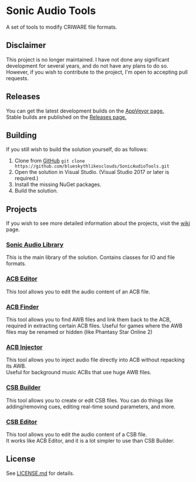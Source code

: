 # Sonic Audio Tools

A set of tools to modify CRIWARE file formats.

## Disclaimer

This project is no longer maintained. I have not done any significant development for several years, and do not have any plans to do so. However, if you wish to contribute to the project, I'm open to accepting pull requests.

## Releases

You can get the latest development builds on the [AppVeyor page.](https://ci.appveyor.com/project/blueskythlikesclouds/sonicaudiotools/build/artifacts)  
Stable builds are published on the [Releases page.](https://github.com/blueskythlikesclouds/SonicAudioTools/releases)

## Building

If you still wish to build the solution yourself, do as follows:

1. Clone from [GitHub](https://github.com/blueskythlikesclouds/SonicAudioTools.git) `git clone https://github.com/blueskythlikesclouds/SonicAudioTools.git`
2. Open the solution in Visual Studio. (Visual Studio 2017 or later is required.)
3. Install the missing NuGet packages.
4. Build the solution.

## Projects

If you wish to see more detailed information about the projects, visit the [wiki](https://github.com/blueskythlikesclouds/SonicAudioTools/wiki) page.

### [Sonic Audio Library](https://github.com/blueskythlikesclouds/SonicAudioTools/tree/master/Source/SonicAudioLib)

This is the main library of the solution.  Contains classes for IO and file formats.

### [ACB Editor](https://github.com/blueskythlikesclouds/SonicAudioTools/tree/master/Source/AcbEditor)

This tool allows you to edit the audio content of an ACB file.  

### [ACB Finder](https://github.com/blueskythlikesclouds/SonicAudioTools/tree/master/Source/AcbFinder)

This tool allows you to find AWB files and link them back to the ACB, required in extracting certain ACB files.
Useful for games where the AWB files may be renamed or hidden (like Phantasy Star Online 2)

### [ACB Injector](https://github.com/blueskythlikesclouds/SonicAudioTools/tree/master/Source/AcbInjector)

This tool allows you to inject audio file directly into ACB without repacking its AWB.  
Useful for background music ACBs that use huge AWB files.

### [CSB Builder](https://github.com/blueskythlikesclouds/SonicAudioTools/tree/master/Source/CsbBuilder)

This tool allows you to create or edit CSB files. You can do things like adding/removing cues, editing real-time sound parameters, and more.

### [CSB Editor](https://github.com/blueskythlikesclouds/SonicAudioTools/tree/master/Source/CsbEditor)

This tool allows you to edit the audio content of a CSB file.  
It works like ACB Editor, and it is a lot simpler to use than CSB Builder.

## License

See [LICENSE.md](https://github.com/blueskythlikesclouds/SonicAudioTools/blob/master/LICENSE.md) for details.
